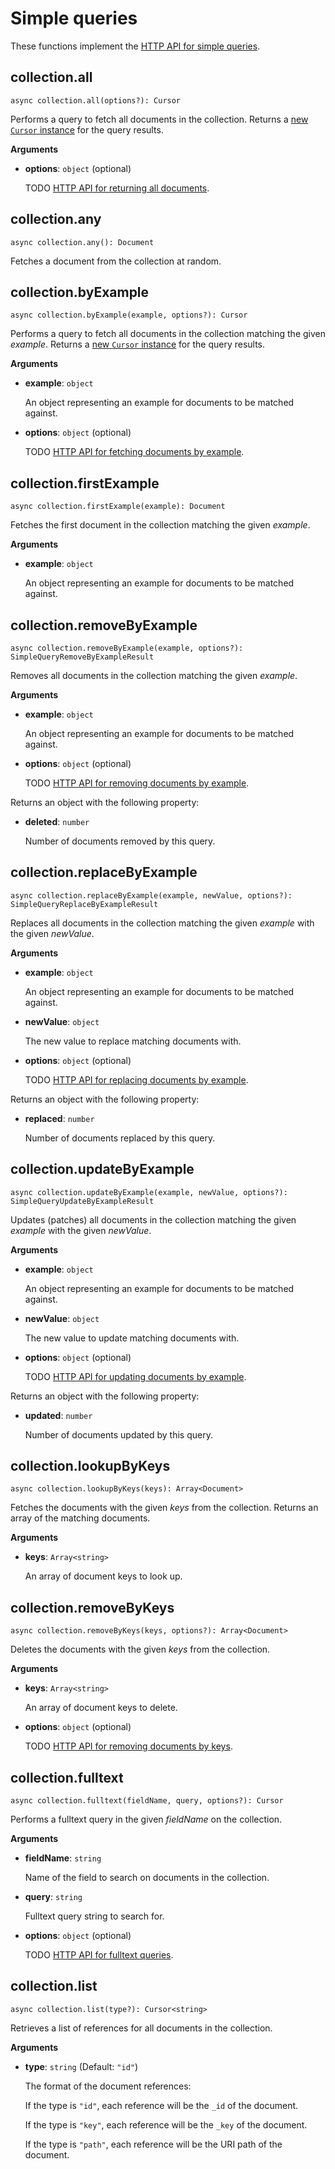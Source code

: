 # Simple queries

These functions implement the
[HTTP API for simple queries](https://www.arangodb.com/docs/stable/http/simple-query.html).

## collection.all

`async collection.all(options?): Cursor`

Performs a query to fetch all documents in the collection. Returns a
[new `Cursor` instance](../Cursor.md) for the query results.

**Arguments**

- **options**: `object` (optional)

  TODO
  [HTTP API for returning all documents](https://www.arangodb.com/docs/stable/http/simple-query.html#return-all-documents).

## collection.any

`async collection.any(): Document`

Fetches a document from the collection at random.

## collection.byExample

`async collection.byExample(example, options?): Cursor`

Performs a query to fetch all documents in the collection matching the given
_example_. Returns a [new `Cursor` instance](../Cursor.md) for the query results.

**Arguments**

- **example**: `object`

  An object representing an example for documents to be matched against.

- **options**: `object` (optional)

  TODO
  [HTTP API for fetching documents by example](https://www.arangodb.com/docs/stable/http/simple-query.html#find-documents-matching-an-example).

## collection.firstExample

`async collection.firstExample(example): Document`

Fetches the first document in the collection matching the given _example_.

**Arguments**

- **example**: `object`

  An object representing an example for documents to be matched against.

## collection.removeByExample

`async collection.removeByExample(example, options?): SimpleQueryRemoveByExampleResult`

Removes all documents in the collection matching the given _example_.

**Arguments**

- **example**: `object`

  An object representing an example for documents to be matched against.

- **options**: `object` (optional)

  TODO
  [HTTP API for removing documents by example](https://www.arangodb.com/docs/stable/http/simple-query.html#remove-documents-by-example).

Returns an object with the following property:

- **deleted**: `number`

  Number of documents removed by this query.

## collection.replaceByExample

`async collection.replaceByExample(example, newValue, options?): SimpleQueryReplaceByExampleResult`

Replaces all documents in the collection matching the given _example_ with the
given _newValue_.

**Arguments**

- **example**: `object`

  An object representing an example for documents to be matched against.

- **newValue**: `object`

  The new value to replace matching documents with.

- **options**: `object` (optional)

  TODO
  [HTTP API for replacing documents by example](https://www.arangodb.com/docs/stable/http/simple-query.html#replace-documents-by-example).

Returns an object with the following property:

- **replaced**: `number`

  Number of documents replaced by this query.

## collection.updateByExample

`async collection.updateByExample(example, newValue, options?): SimpleQueryUpdateByExampleResult`

Updates (patches) all documents in the collection matching the given _example_
with the given _newValue_.

**Arguments**

- **example**: `object`

  An object representing an example for documents to be matched against.

- **newValue**: `object`

  The new value to update matching documents with.

- **options**: `object` (optional)

  TODO
  [HTTP API for updating documents by example](https://www.arangodb.com/docs/stable/http/simple-query.html#update-documents-by-example).

Returns an object with the following property:

- **updated**: `number`

  Number of documents updated by this query.

## collection.lookupByKeys

`async collection.lookupByKeys(keys): Array<Document>`

Fetches the documents with the given _keys_ from the collection. Returns an
array of the matching documents.

**Arguments**

- **keys**: `Array<string>`

  An array of document keys to look up.

## collection.removeByKeys

`async collection.removeByKeys(keys, options?): Array<Document>`

Deletes the documents with the given _keys_ from the collection.

**Arguments**

- **keys**: `Array<string>`

  An array of document keys to delete.

- **options**: `object` (optional)

  TODO
  [HTTP API for removing documents by keys](https://www.arangodb.com/docs/stable/http/simple-query.html#remove-documents-by-their-keys).

## collection.fulltext

`async collection.fulltext(fieldName, query, options?): Cursor`

Performs a fulltext query in the given _fieldName_ on the collection.

**Arguments**

- **fieldName**: `string`

  Name of the field to search on documents in the collection.

- **query**: `string`

  Fulltext query string to search for.

- **options**: `object` (optional)

  TODO
  [HTTP API for fulltext queries](https://www.arangodb.com/docs/stable/http/indexes-fulltext.html).

## collection.list

`async collection.list(type?): Cursor<string>`

Retrieves a list of references for all documents in the collection.

**Arguments**

- **type**: `string` (Default: `"id"`)

  The format of the document references:

  If the type is `"id"`, each reference will be the `_id` of the document.

  If the type is `"key"`, each reference will be the `_key` of the document.

  If the type is `"path"`, each reference will be the URI path of the document.
